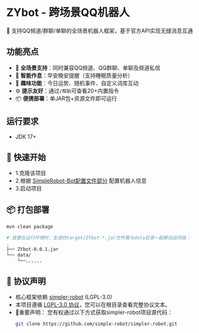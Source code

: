 # ZYbot - 跨场景QQ机器人

🌟 支持QQ频道/群聊/单聊的全场景机器人框架，基于官方API实现无缝消息互通

## 功能亮点
- 🚀 **全场景支持**：同时兼容QQ频道、QQ群聊、单聊及频道私信
- 📅 **智能作息**：早安晚安提醒（支持睡眠质量分析）
- 🔮 **趣味功能**：今日运势、随机事件、自定义词库互动
- ⚙️ **提示友好**：通过`/帮助`可查看20+内置指令
- 📦 **便携部署**：单JAR包+资源文件即可运行

## 运行要求
- JDK 17+

## 🚀 快速开始
- 1.克隆该项目
- 2.根据 [SimpleRobot-Bot配置文件部分](https://simbot.forte.love/component-qq-guild-bot-config.html) 配置机器人信息
- 3.启动项目

## 📦 打包部署
```bash
mvn clean package

# 放置在运行环境时，生成的target/ZYbot-*.jar文件需与data目录一起移动且同级：
.
├── ZYbot-0.0.1.jar
└── data/
    └──......
```

## 📜 协议声明
- 核心框架依赖 [simpler-robot](https://github.com/simple-robot/simpler-robot) (LGPL-3.0)
- 本项目遵循 [LGPL-3.0 协议](LICENSE)，您可以在根目录查看完整协议文本。
- 📌重要声明：
您有权通过以下方式获取simpler-robot项目源代码：
   ```bash
   git clone https://github.com/simple-robot/simpler-robot.git
   ```